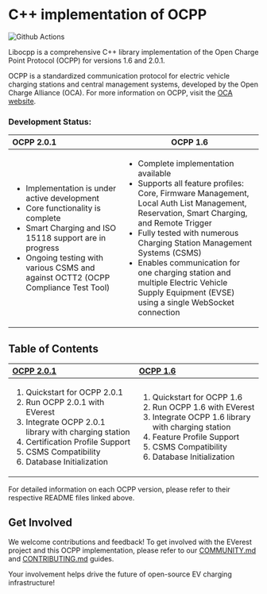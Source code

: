# C++ implementation of OCPP

![Github Actions](https://github.com/EVerest/libocpp/actions/workflows/build_and_test.yaml/badge.svg)

Libocpp is a comprehensive C++ library implementation of the Open Charge Point Protocol (OCPP) for versions 1.6 and 2.0.1. 

OCPP is a standardized communication protocol for electric vehicle charging stations and central management systems, developed by the Open Charge Alliance (OCA). For more information on OCPP, visit the [OCA website](https://openchargealliance.org/protocols/open-charge-point-protocol/).

### Development Status:
| OCPP 2.0.1 | OCPP 1.6 |
|:---|---|
|<ul><li>Implementation is under active development</li><li>Core functionality is complete</li><li>Smart Charging and ISO 15118 support are in progress</li><li>Ongoing testing with various CSMS and against OCTT2 (OCPP Compliance Test Tool)</li></ul> | <ul><li>Complete implementation available</li><li>Supports all feature profiles: Core, Firmware Management, Local Auth List Management, Reservation, Smart Charging, and Remote Trigger</li><li>Fully tested with numerous Charging Station Management Systems (CSMS)</li><li>Enables communication for one charging station and multiple Electric Vehicle Supply Equipment (EVSE) using a single WebSocket connection</li></ul> |

## Table of Contents

| <a href="OCPP-2-0-1.md"  target="_blank">OCPP 2.0.1</a> | [OCPP 1.6](OCPP-1-6.md) |
|:---|:---|
| <ol><li>Quickstart for OCPP 2.0.1</li><li>Run OCPP 2.0.1 with EVerest</li><li>Integrate OCPP 2.0.1 library with charging station</li><li>Certification Profile Support</li><li>CSMS Compatibility</li><li>Database Initialization</li></ol> | <ol><li>Quickstart for OCPP 1.6</li><li>Run OCPP 1.6 with EVerest</li><li>Integrate OCPP 1.6 library with charging station</li><li>Feature Profile Support</li><li>CSMS Compatibility</li><li>Database Initialization</li></ol> |

For detailed information on each OCPP version, please refer to their respective README files linked above.


## Get Involved

We welcome contributions and feedback! To get involved with the EVerest project and this OCPP implementation, please refer to our [COMMUNITY.md](https://github.com/EVerest/EVerest/blob/main/COMMUNITY.md) and [CONTRIBUTING.md](https://github.com/EVerest/EVerest/blob/main/CONTRIBUTING.md) guides.

Your involvement helps drive the future of open-source EV charging infrastructure!
